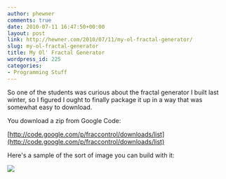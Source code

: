 ```yaml
---
author: phewner
comments: true
date: 2010-07-11 16:47:50+00:00
layout: post
link: http://hewner.com/2010/07/11/my-ol-fractal-generator/
slug: my-ol-fractal-generator
title: My Ol' Fractal Generator
wordpress_id: 225
categories:
- Programming Stuff
---
```


So one of the students was curious about the fractal generator I built last winter, so I figured I ought to finally package it up in a way that was somewhat easy to download.

You download a zip from Google Code:

[http://code.google.com/p/fraccontrol/downloads/list](http://code.google.com/p/fraccontrol/downloads/list)

Here's a sample of the sort of image you can build with it:

[![](http://technofetish.net/buffaloblog/wp-content/uploads/2010/07/frac-300x288.jpg)](http://technofetish.net/buffaloblog/wp-content/uploads/2010/07/frac.jpg)
